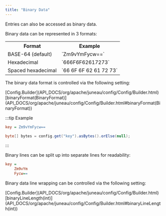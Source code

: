 ```yaml
---
title: "Binary Data"
---
```


Entries can also be accessed as binary data.

Binary data can be represented in 3 formats:

<table class="code-table">
<tr>
<th>Format</th>
<th>Example</th>
</tr>
<tr>
<td>BASE-64 (default)</td>
<td>`Zm9vYmFycw==`</td>
</tr>
<tr>
<td>Hexadecimal</td>
<td>`666F6F62617273`</td>
</tr>
<tr>
<td>Spaced hexadecimal</td>
<td>`66 6F 6F 62 61 72 73`</td>
</tr>
</table>

The binary data format is controlled via the following setting:

<tree>
<node-0><java-class>[Config.Builder](API_DOCS/org/apache/juneau/config/Config/Builder.html)</java-class></node-0>
<node-1><java-method>[binaryFormat(BinaryFormat)](API_DOCS/org/apache/juneau/config/Config/Builder.html#binaryFormat(BinaryFormat))</java-method></node-1>
</tree>

:::tip Example
```ini
key = Zm9vYmFycw==
```

```java
byte[] bytes = config.get("key").asBytes().orElse(null);
```
:::

Binary lines can be split up into separate lines for readability:

```ini
key =
    Zm9vYm
    Fycw==
```

Binary data line wrapping can be controlled via the following setting:

<tree>
<node-0><java-class>[Config.Builder](API_DOCS/org/apache/juneau/config/Config/Builder.html)</java-class></node-0>
<node-1><java-method>[binaryLineLength(int)](API_DOCS/org/apache/juneau/config/Config/Builder.html#binaryLineLength(int))</java-method></node-1>
</tree>